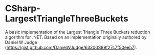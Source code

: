 # CSharp-LargestTriangleThreeBuckets
A basic implementation of the Largest Triangle Three Buckets reduction algorithm for .NET. Based on an implementation originally authored by Daniel W Judge (https://gist.github.com/DanielWJudge/63300889f27c7f50eeb7).
